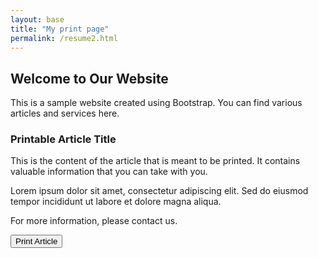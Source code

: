 ```yaml
---
layout: base
title: "My print page"
permalink: /resume2.html
---
```


<div class="container mt-5">
    <div class="row">
        <div class="col-md-8 offset-md-2">
            <h2>Welcome to Our Website</h2>
            <p>This is a sample website created using Bootstrap. You can find various articles and services here.</p>
            <!-- Printable Article Section -->
            <div class="printable-area border p-4 mt-4">
                <h3>Printable Article Title</h3>
                <p>This is the content of the article that is meant to be printed. It contains valuable information that you can take with you.</p>
                <p>Lorem ipsum dolor sit amet, consectetur adipiscing elit. Sed do eiusmod tempor incididunt ut labore et dolore magna aliqua.</p>
                <p>For more information, please contact us.</p>
            </div>
            <button class="btn btn-success mt-3" onclick="window.print()">Print Article</button>
        </div>
    </div>
</div>

